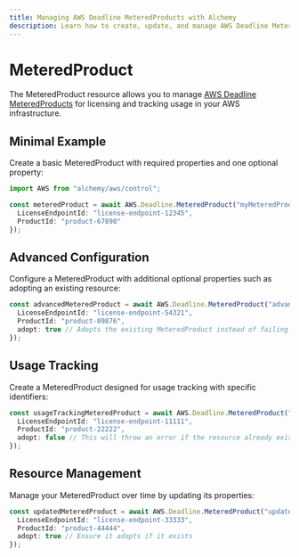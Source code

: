 ```yaml
---
title: Managing AWS Deadline MeteredProducts with Alchemy
description: Learn how to create, update, and manage AWS Deadline MeteredProducts using Alchemy Cloud Control.
---
```


# MeteredProduct

The MeteredProduct resource allows you to manage [AWS Deadline MeteredProducts](https://docs.aws.amazon.com/deadline/latest/userguide/) for licensing and tracking usage in your AWS infrastructure.

## Minimal Example

Create a basic MeteredProduct with required properties and one optional property:

```ts
import AWS from "alchemy/aws/control";

const meteredProduct = await AWS.Deadline.MeteredProduct("myMeteredProduct", {
  LicenseEndpointId: "license-endpoint-12345",
  ProductId: "product-67890"
});
```

## Advanced Configuration

Configure a MeteredProduct with additional optional properties such as adopting an existing resource:

```ts
const advancedMeteredProduct = await AWS.Deadline.MeteredProduct("advancedMeteredProduct", {
  LicenseEndpointId: "license-endpoint-54321",
  ProductId: "product-09876",
  adopt: true // Adopts the existing MeteredProduct instead of failing
});
```

## Usage Tracking

Create a MeteredProduct designed for usage tracking with specific identifiers:

```ts
const usageTrackingMeteredProduct = await AWS.Deadline.MeteredProduct("usageTrackingProduct", {
  LicenseEndpointId: "license-endpoint-11111",
  ProductId: "product-22222",
  adopt: false // This will throw an error if the resource already exists
});
```

## Resource Management

Manage your MeteredProduct over time by updating its properties:

```ts
const updatedMeteredProduct = await AWS.Deadline.MeteredProduct("updatedMeteredProduct", {
  LicenseEndpointId: "license-endpoint-33333",
  ProductId: "product-44444",
  adopt: true // Ensure it adopts if it exists
});
```